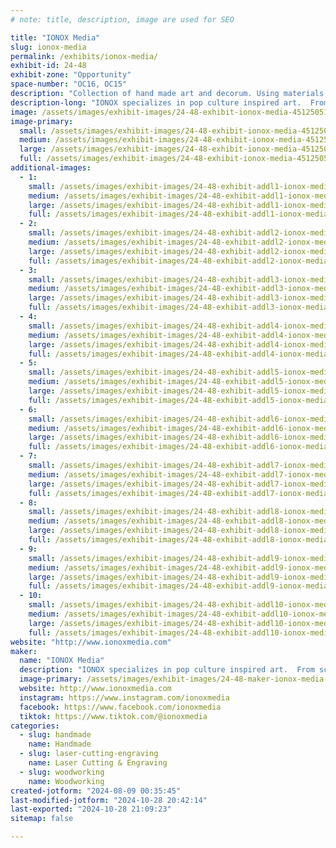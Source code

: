 ```yaml
---
# note: title, description, image are used for SEO

title: "IONOX Media"
slug: ionox-media
permalink: /exhibits/ionox-media/
exhibit-id: 24-48
exhibit-zone: "Opportunity"
space-number: "OC16, OC15"
description: "Collection of hand made art and decorum. Using materials such as layered wood, resin, and fabrics."
description-long: "IONOX specializes in pop culture inspired art.  From sci-fi to fantasy, and even your favorite video games, we create beautiful forms of art that are sure to spark nostalgia.  We use a range of materials, from layered wood to resin,  leather to canvas, and we are always expanding and trying new things.  We love traveling all over the nation to appear at comic conventions, art festivals, and gallery showings.  Maker-Faire Orlando, is one of our home shows, and a staple for us to attend every year.  If you've got a design you've always dreamt of having in hand or on your wall, let us make your dream a reality."
image: /assets/images/exhibit-images/24-48-exhibit-ionox-media-451250512-1004354915023881-6169259242542350044-n-large.jpg
image-primary: 
  small: /assets/images/exhibit-images/24-48-exhibit-ionox-media-451250512-1004354915023881-6169259242542350044-n-small.jpg
  medium: /assets/images/exhibit-images/24-48-exhibit-ionox-media-451250512-1004354915023881-6169259242542350044-n-medium.jpg
  large: /assets/images/exhibit-images/24-48-exhibit-ionox-media-451250512-1004354915023881-6169259242542350044-n-large.jpg
  full: /assets/images/exhibit-images/24-48-exhibit-ionox-media-451250512-1004354915023881-6169259242542350044-n-full.jpg
additional-images: 
  - 1:
    small: /assets/images/exhibit-images/24-48-exhibit-addl1-ionox-media-412315106-862944629164911-3883036858659521643-n-small.jpg
    medium: /assets/images/exhibit-images/24-48-exhibit-addl1-ionox-media-412315106-862944629164911-3883036858659521643-n-medium.jpg
    large: /assets/images/exhibit-images/24-48-exhibit-addl1-ionox-media-412315106-862944629164911-3883036858659521643-n-large.jpg
    full: /assets/images/exhibit-images/24-48-exhibit-addl1-ionox-media-412315106-862944629164911-3883036858659521643-n-full.jpg
  - 2:
    small: /assets/images/exhibit-images/24-48-exhibit-addl2-ionox-media-425261680-892978879494819-7443893609648096504-n-small.jpg
    medium: /assets/images/exhibit-images/24-48-exhibit-addl2-ionox-media-425261680-892978879494819-7443893609648096504-n-medium.jpg
    large: /assets/images/exhibit-images/24-48-exhibit-addl2-ionox-media-425261680-892978879494819-7443893609648096504-n-large.jpg
    full: /assets/images/exhibit-images/24-48-exhibit-addl2-ionox-media-425261680-892978879494819-7443893609648096504-n-full.jpg
  - 3:
    small: /assets/images/exhibit-images/24-48-exhibit-addl3-ionox-media-428676864-904115668381140-2128737643098351768-n-small.jpg
    medium: /assets/images/exhibit-images/24-48-exhibit-addl3-ionox-media-428676864-904115668381140-2128737643098351768-n-medium.jpg
    large: /assets/images/exhibit-images/24-48-exhibit-addl3-ionox-media-428676864-904115668381140-2128737643098351768-n-large.jpg
    full: /assets/images/exhibit-images/24-48-exhibit-addl3-ionox-media-428676864-904115668381140-2128737643098351768-n-full.jpg
  - 4:
    small: /assets/images/exhibit-images/24-48-exhibit-addl4-ionox-media-429799683-912736330852407-936239396284123508-n-small.jpg
    medium: /assets/images/exhibit-images/24-48-exhibit-addl4-ionox-media-429799683-912736330852407-936239396284123508-n-medium.jpg
    large: /assets/images/exhibit-images/24-48-exhibit-addl4-ionox-media-429799683-912736330852407-936239396284123508-n-large.jpg
    full: /assets/images/exhibit-images/24-48-exhibit-addl4-ionox-media-429799683-912736330852407-936239396284123508-n-full.jpg
  - 5:
    small: /assets/images/exhibit-images/24-48-exhibit-addl5-ionox-media-430091199-917012270424813-7637560114164493768-n-small.jpg
    medium: /assets/images/exhibit-images/24-48-exhibit-addl5-ionox-media-430091199-917012270424813-7637560114164493768-n-medium.jpg
    large: /assets/images/exhibit-images/24-48-exhibit-addl5-ionox-media-430091199-917012270424813-7637560114164493768-n-large.jpg
    full: /assets/images/exhibit-images/24-48-exhibit-addl5-ionox-media-430091199-917012270424813-7637560114164493768-n-full.jpg
  - 6:
    small: /assets/images/exhibit-images/24-48-exhibit-addl6-ionox-media-432530456-922136526579054-4540417181472661501-n-small.jpg
    medium: /assets/images/exhibit-images/24-48-exhibit-addl6-ionox-media-432530456-922136526579054-4540417181472661501-n-medium.jpg
    large: /assets/images/exhibit-images/24-48-exhibit-addl6-ionox-media-432530456-922136526579054-4540417181472661501-n-large.jpg
    full: /assets/images/exhibit-images/24-48-exhibit-addl6-ionox-media-432530456-922136526579054-4540417181472661501-n-full.jpg
  - 7:
    small: /assets/images/exhibit-images/24-48-exhibit-addl7-ionox-media-437934179-10231906244180454-8058326519977522626-n-small.jpg
    medium: /assets/images/exhibit-images/24-48-exhibit-addl7-ionox-media-437934179-10231906244180454-8058326519977522626-n-medium.jpg
    large: /assets/images/exhibit-images/24-48-exhibit-addl7-ionox-media-437934179-10231906244180454-8058326519977522626-n-large.jpg
    full: /assets/images/exhibit-images/24-48-exhibit-addl7-ionox-media-437934179-10231906244180454-8058326519977522626-n-full.jpg
  - 8:
    small: /assets/images/exhibit-images/24-48-exhibit-addl8-ionox-media-439338705-947626547363385-8113024424304081560-n-small.jpg
    medium: /assets/images/exhibit-images/24-48-exhibit-addl8-ionox-media-439338705-947626547363385-8113024424304081560-n-medium.jpg
    large: /assets/images/exhibit-images/24-48-exhibit-addl8-ionox-media-439338705-947626547363385-8113024424304081560-n-large.jpg
    full: /assets/images/exhibit-images/24-48-exhibit-addl8-ionox-media-439338705-947626547363385-8113024424304081560-n-full.jpg
  - 9:
    small: /assets/images/exhibit-images/24-48-exhibit-addl9-ionox-media-441310360-953910606734979-7247799200354773687-n-small.jpg
    medium: /assets/images/exhibit-images/24-48-exhibit-addl9-ionox-media-441310360-953910606734979-7247799200354773687-n-medium.jpg
    large: /assets/images/exhibit-images/24-48-exhibit-addl9-ionox-media-441310360-953910606734979-7247799200354773687-n-large.jpg
    full: /assets/images/exhibit-images/24-48-exhibit-addl9-ionox-media-441310360-953910606734979-7247799200354773687-n-full.jpg
  - 10:
    small: /assets/images/exhibit-images/24-48-exhibit-addl10-ionox-media-448405997-983917087067664-8038522804629687097-n-small.jpg
    medium: /assets/images/exhibit-images/24-48-exhibit-addl10-ionox-media-448405997-983917087067664-8038522804629687097-n-medium.jpg
    large: /assets/images/exhibit-images/24-48-exhibit-addl10-ionox-media-448405997-983917087067664-8038522804629687097-n-large.jpg
    full: /assets/images/exhibit-images/24-48-exhibit-addl10-ionox-media-448405997-983917087067664-8038522804629687097-n-full.jpg
website: "http://www.ionoxmedia.com"
maker: 
  name: "IONOX Media"
  description: "IONOX specializes in pop culture inspired art.  From sci-fi to fantasy, and even your favorite video games, we create beautiful forms of art that are sure to spark nostalgia.  We use a range of materials, from layered wood to resin,  leather to canvas, and we are always expanding and trying new things.  We love traveling all over the nation to appear at comic conventions, art festivals, and gallery showings.  Maker-Faire Orlando, is one of our home shows, and a staple for us to attend every year.  If you've got a design you've always dreamt of having in hand or on your wall, let us make your dream a reality."
  image-primary: /assets/images/exhibit-images/24-48-maker-ionox-media-site-banner-medium.jpg
  website: http://www.ionoxmedia.com
  instagram: https://www.instagram.com/ionoxmedia
  facebook: https://www.facebook.com/ionoxmedia
  tiktok: https://www.tiktok.com/@ionoxmedia
categories: 
  - slug: handmade
    name: Handmade
  - slug: laser-cutting-engraving
    name: Laser Cutting & Engraving
  - slug: woodworking
    name: Woodworking
created-jotform: "2024-08-09 00:35:45"
last-modified-jotform: "2024-10-28 20:42:14"
last-exported: "2024-10-28 21:09:23"
sitemap: false

---
```

